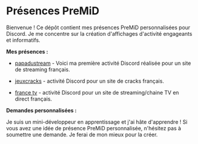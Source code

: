 # Présences PreMiD

Bienvenue ! Ce dépôt contient mes présences PreMiD personnalisées pour Discord. Je me concentre sur la création d'affichages d'activité engageants et informatifs.

**Mes présences :**

*   [papadustream](https://github.com/mini9dev/preMID-presences/tree/main/Papadustream) - Voici ma première activité Discord réalisée pour un site de streaming français.

*   [jeuxcracks](https://github.com/mini9dev/preMID-presences/tree/main/jeuxcracks) - activité Discord pour un site de cracks français.

*   [france tv](https://github.com/mini9dev/preMID-presences/tree/main/france%20tv) - activité Discord pour un site de streaming/chaine TV en direct français.

**Demandes personnalisées :**

Je suis un mini-développeur en apprentissage et j'ai hâte d'apprendre ! Si vous avez une idée de présence PreMiD personnalisée, n'hésitez pas à soumettre une demande. Je ferai de mon mieux pour la créer.

